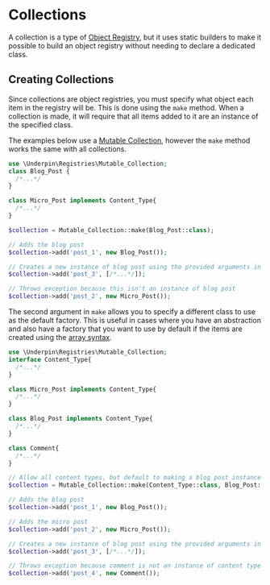 # Collections

A collection is a type of [Object Registry](../), but it uses static builders to make it possible to build an object registry without needing to declare a dedicated class.

## Creating Collections

Since collections are object registries, you must specify what object each item in the registry will be. This is done using the `make` method. When a collection is made, it will require that all items added to it are an instance of the specified class.

The examples below use a [Mutable Collection](./collections/mutable-collection), however the `make` method works the same with all collections.

```php
use \Underpin\Registries\Mutable_Collection;
class Blog_Post {
  /*...*/
}

class Micro_Post implements Content_Type{
  /*...*/
}

$collection = Mutable_Collection::make(Blog_Post::class);

// Adds the blog post
$collection->add('post_1', new Blog_Post());

// Creates a new instance of blog post using the provided arguments in the array.
$collection->add('post_3', [/*...*/]);

// Throws exception because this isn't an instance of blog post
$collection->add('post_2', new Micro_Post());
```

The second argument in `make` allows you to specify a different class to use as the default factory. This is useful in cases where you have an abstraction and also have a factory that you want to use by default if the items are created using the [array syntax](./abstract-object-registry#array-syntax).

```php
use \Underpin\Registries\Mutable_Collection;
interface Content_Type{
  /*...*/
}

class Micro_Post implements Content_Type{
  /*...*/
}

class Blog_Post implements Content_Type{
  /*...*/
}

class Comment{
  /*...*/
}

// Allow all content types, but default to making a blog post instance when using array syntax.
$collection = Mutable_Collection::make(Content_Type::class, Blog_Post::class);

// Adds the blog post
$collection->add('post_1', new Blog_Post());

// Adds the micro post
$collection->add('post_2', new Micro_Post());

// Creates a new instance of blog post using the provided arguments in the array.
$collection->add('post_3', [/*...*/]);

// Throws exception because comment is not an instance of content type
$collection->add('post_4', new Comment());
```